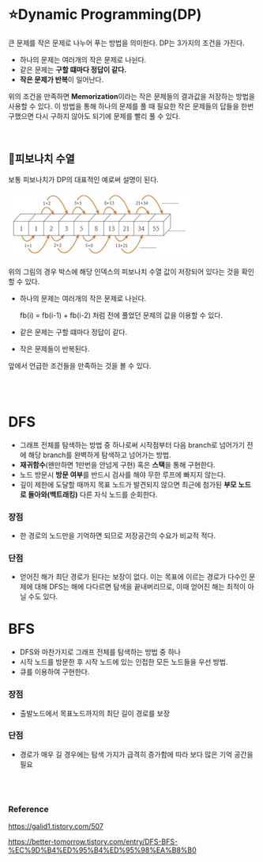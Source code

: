 # :star:Dynamic Programming(DP)
큰 문제를 작은 문제로 나누어 푸는 방법을 의미한다.  DP는 3가지의 조건을 가진다.
* 하나의 문제는 여러개의 작은 문제로 나뉜다.
* 같은 문제는 **구할 떄마다 정답이 같다.**
* **작은 문제가 반복**이 일어난다.

위의 조건을 만족하면 **Memorization**이라는 작은 문제들의 결과값을 저장하는 방법을 사용할 수 있다. 이 방법을 통해 하나의 문제를 풀 때 필요한 작은 문제들의 답들을 한번 구했으면 다시 구하지 않아도 되기에 문제를 빨리 풀 수 있다.

<br>

## :crystal_ball:피보나치 수열

보통 피보나치가 DP의 대표적인 예로써 설명이 된다.

![DP1](images/2022-01-09-20-33-19.png)

위의 그림의 경우 박스에 해당 인덱스의 피보나치 수열 값이 저장되어 있다는 것을 확인할 수 있다.

* 하나의 문제는 여러개의 작은 문제로 나뉜다.

    fb(i) = fb(i-1) + fb(i-2) 처럼 전에 풀었던 문제의 값을 이용할 수 있다.

* 같은 문제는 구할 떄마다 정답이 같다.

* 작은 문제들이 반복된다.

앞에서 언급한 조건들을 만족하는 것을 볼 수 있다.


<br>
<br>

# DFS
* 그래프 전체를 탐색하는 방법 중 하나로써 시작점부터 다음 branch로 넘어가기 전에 해당 branch를 완벽하게 탐색하고 넘어가는 방법.
* **재귀함수**(왠만하면 1만번을 안넘게 구현) 혹은 **스택**을 통해 구현한다. 
* 노드 방문시 **방문 여부**를 반드시 검사를 해야 무한 루프에 빠지지 않는다. 
* 깊이 제한에 도달할 때까지 목표 노드가 발견되지 않으면 최근에 첨가된 **부모 노드로 돌아와(백트래킹)** 다른 자식 노드를 순회한다.

### 장점
* 한 경로의 노드만을 기억하면 되므로 저장공간의 수요가 비교적 적다.

### 단점
* 얻어진 해가 최단 경로가 된다는 보장이 없다. 이는 목표에 이르는 경로가 다수인 문제에 대해 DFS는 해에 다다르면 탐색을 끝내버리므로, 이때 얻어진 해는 최적이 아닐 수도 있다.

# BFS
* DFS와 마찬가지로 그래프 전체를 탐색하는 방법 중 하나
* 시작 노드를 방문한 후 시작 노드에 있는 인접한 모든 노드들을 우선 방법.
* 큐를 이용하여 구현한다.
 

### 장점
* 출발노드에서 목표노드까지의 최단 길이 경로를 보장

### 단점
* 경로가 매우 길 경우에는 탐색 가지가 급격히 증가함에 따라 보다 많은 기억 공간을 필요


<br>
<br>

### Reference
https://galid1.tistory.com/507

https://better-tomorrow.tistory.com/entry/DFS-BFS-%EC%9D%B4%ED%95%B4%ED%95%98%EA%B8%B0
